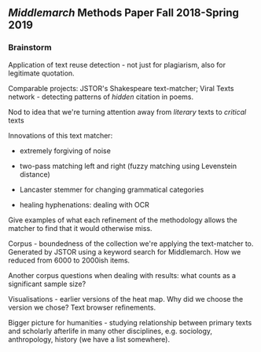 ## *Middlemarch* Methods Paper Fall 2018-Spring 2019

### Brainstorm

Application of text reuse detection - not just for plagiarism, also for legitimate quotation.

Comparable projects: JSTOR's Shakespeare text-matcher; Viral Texts network - detecting patterns of *hidden* citation in poems.

Nod to idea that we're turning attention away from *literary* texts to *critical* texts

Innovations of this text matcher:

- extremely forgiving of noise

- two-pass matching left and right (fuzzy matching using Levenstein distance)

- Lancaster stemmer for changing grammatical categories

- healing hyphenations: dealing with OCR

Give examples of what each refinement of the methodology allows the matcher to find that it would otherwise miss.

Corpus - boundedness of the collection we're applying the text-matcher to. Generated by JSTOR using a keyword search for Middlemarch. How we reduced from 6000 to 2000ish items.

Another corpus questions when dealing with results: what counts as a significant sample size?

Visualisations - earlier versions of the heat map. Why did we choose the version we chose? Text browser refinements.

Bigger picture for humanities - studying relationship between primary texts and scholarly afterlife in many other disciplines, e.g. sociology, anthropology, history (we have a list somewhere).

